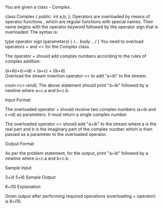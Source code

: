 You are given a class - Complex.

class Complex
{
public:
    int a,b;
};
Operators are overloaded by means of operator functions , which are regular functions with special names. Their name begins with the operator keyword followed by the operator sign that is overloaded. The syntax is:

type operator sign (parameters) { /*... body ...*/ }
You need to overload operators + and << for the Complex class.

The operator + should add complex numbers according to the rules of complex addition:

(a+ib)+(c+id) = (a+c) + i(b+d)  
Overload the stream insertion operator << to add "a+ib" to the stream:

cout<<c<<endl;
The above statement should print "a+ib" followed by a newline where a=c.a  and b=c.b.

Input Format

The overloaded operator + should receive two complex numbers (a+ib and c+id) as parameters. It must return a single complex number.

The overloaded operator << should add "a+ib" to the stream where a is the real part and b is the imaginary part of the complex number which is then passed as a parameter to the overloaded operator.

Output Format

As per the problem statement, for the output, print "a+ib" followed by a newline where a=c.a  and b=c.b.

Sample Input

3+i4
5+i6
Sample Output

8+i10
Explanation

Given output after performing required operations (overloading + operator) is 8+i10.